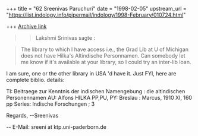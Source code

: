+++
title = "62 Sreenivas Paruchuri"
date = "1998-02-05"
upstream_url = "https://list.indology.info/pipermail/indology/1998-February/010724.html"

+++
[Archive link](https://list.indology.info/pipermail/indology/1998-February/010724.html)

>> Lakshmi Srinivas sagte :

> The library to which I have access i.e., the Grad Lib at U of Michigan
> does not have Hilka's Altindische Personnamen.
> Can somebody let me know if it's available at your library, so I could
> try an inter-lib loan.

I am sure, one or the other library in USA 'd have it. Just FYI, here are
complete biblio. details:

TI: Beitraege zur Kenntnis der indischen Namengebung : die altindischen
    Personennamen
AU: Alfons HILKA
PP,PU, PY: Breslau : Marcus, 1910 XI, 160 pp
Series: Indische Forschungen ; 3

Regards,        --Sreenivas

--
E-Mail: sreeni at ktp.uni-paderborn.de



